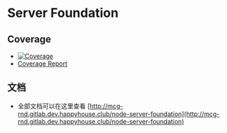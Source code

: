 # Server Foundation

## Coverage

* [![Coverage](http://gitlab.dev.happyhouse.club/mcg-rnd/node-server-foundation/badges/master/coverage.svg)](http://gitlab.dev.happyhouse.club/mcg-rnd/node-server-foundation/commits/master)
* [Coverage Report](http://mcg-rnd.gitlab.dev.happyhouse.club/node-server-foundation/coverage)

## 文档

* 全部文档可以在这里查看 [http://mcg-rnd.gitlab.dev.happyhouse.club/node-server-foundation](http://mcg-rnd.gitlab.dev.happyhouse.club/node-server-foundation)
